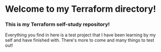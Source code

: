 <h1>Welcome to my Terraform directory!</h1>
<h3>This is my Terraform self-study repository!</h3>

Everything you find in here is a test project that I have been learning by my self and have finished with. There's more to come and many things to test out!